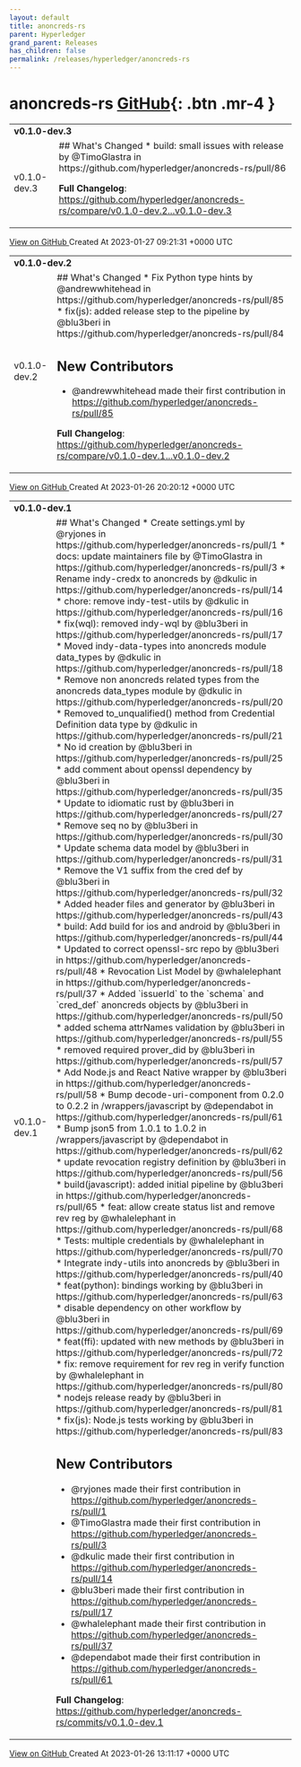 ```yaml
---
layout: default
title: anoncreds-rs
parent: Hyperledger
grand_parent: Releases
has_children: false
permalink: /releases/hyperledger/anoncreds-rs
---
```


# anoncreds-rs <span class="fs-3 right-align">[GitHub](https://github.com/hyperledger/anoncreds-rs){: .btn .mr-4 }</span>


<div>
    <table>
        <tr>
            <td colspan="2">
                <b>
                    v0.1.0-dev.3
                </b>
            </td>
        </tr>
        <tr>
            <td>
                <span class="chip">
                    v0.1.0-dev.3
                </span>
            </td>
            <td>
                ## What's Changed
* build: small issues with release by @TimoGlastra in https://github.com/hyperledger/anoncreds-rs/pull/86


**Full Changelog**: https://github.com/hyperledger/anoncreds-rs/compare/v0.1.0-dev.2...v0.1.0-dev.3
            </td>
        </tr>
    </table>
    <a href="https://github.com/hyperledger/anoncreds-rs/releases/tag/v0.1.0-dev.3" class=".btn">
        View on GitHub
    </a>
    <span class="right-align">
        Created At 2023-01-27 09:21:31 +0000 UTC
    </span>
</div>

<div>
    <table>
        <tr>
            <td colspan="2">
                <b>
                    v0.1.0-dev.2
                </b>
            </td>
        </tr>
        <tr>
            <td>
                <span class="chip">
                    v0.1.0-dev.2
                </span>
            </td>
            <td>
                ## What's Changed
* Fix Python type hints by @andrewwhitehead in https://github.com/hyperledger/anoncreds-rs/pull/85
* fix(js): added release step to the pipeline by @blu3beri in https://github.com/hyperledger/anoncreds-rs/pull/84

## New Contributors
* @andrewwhitehead made their first contribution in https://github.com/hyperledger/anoncreds-rs/pull/85

**Full Changelog**: https://github.com/hyperledger/anoncreds-rs/compare/v0.1.0-dev.1...v0.1.0-dev.2
            </td>
        </tr>
    </table>
    <a href="https://github.com/hyperledger/anoncreds-rs/releases/tag/v0.1.0-dev.2" class=".btn">
        View on GitHub
    </a>
    <span class="right-align">
        Created At 2023-01-26 20:20:12 +0000 UTC
    </span>
</div>

<div>
    <table>
        <tr>
            <td colspan="2">
                <b>
                    v0.1.0-dev.1
                </b>
            </td>
        </tr>
        <tr>
            <td>
                <span class="chip">
                    v0.1.0-dev.1
                </span>
            </td>
            <td>
                ## What's Changed
* Create settings.yml by @ryjones in https://github.com/hyperledger/anoncreds-rs/pull/1
* docs: update maintainers file by @TimoGlastra in https://github.com/hyperledger/anoncreds-rs/pull/3
* Rename indy-credx to anoncreds by @dkulic in https://github.com/hyperledger/anoncreds-rs/pull/14
* chore: remove indy-test-utils by @dkulic in https://github.com/hyperledger/anoncreds-rs/pull/16
* fix(wql): removed indy-wql by @blu3beri in https://github.com/hyperledger/anoncreds-rs/pull/17
* Moved indy-data-types into anoncreds module data_types by @dkulic in https://github.com/hyperledger/anoncreds-rs/pull/18
* Remove non anoncreds related types from the anoncreds data_types module by @dkulic in https://github.com/hyperledger/anoncreds-rs/pull/20
* Removed to_unqualified() method from Credential Definition data type by @dkulic in https://github.com/hyperledger/anoncreds-rs/pull/21
* No id creation by @blu3beri in https://github.com/hyperledger/anoncreds-rs/pull/25
* add comment about openssl dependency by @blu3beri in https://github.com/hyperledger/anoncreds-rs/pull/35
* Update to idiomatic rust by @blu3beri in https://github.com/hyperledger/anoncreds-rs/pull/27
* Remove seq no by @blu3beri in https://github.com/hyperledger/anoncreds-rs/pull/30
* Update schema data model by @blu3beri in https://github.com/hyperledger/anoncreds-rs/pull/31
* Remove the V1 suffix from the cred def by @blu3beri in https://github.com/hyperledger/anoncreds-rs/pull/32
* Added header files and generator by @blu3beri in https://github.com/hyperledger/anoncreds-rs/pull/43
* build: Add build for ios and android by @blu3beri in https://github.com/hyperledger/anoncreds-rs/pull/44
* Updated to correct openssl-src repo by @blu3beri in https://github.com/hyperledger/anoncreds-rs/pull/48
* Revocation List Model by @whalelephant in https://github.com/hyperledger/anoncreds-rs/pull/37
* Added `issuerId` to the `schema` and `cred_def` anoncreds objects by @blu3beri in https://github.com/hyperledger/anoncreds-rs/pull/50
* added schema attrNames validation by @blu3beri in https://github.com/hyperledger/anoncreds-rs/pull/55
* removed required prover_did by @blu3beri in https://github.com/hyperledger/anoncreds-rs/pull/57
* Add Node.js and React Native wrapper by @blu3beri in https://github.com/hyperledger/anoncreds-rs/pull/58
* Bump decode-uri-component from 0.2.0 to 0.2.2 in /wrappers/javascript by @dependabot in https://github.com/hyperledger/anoncreds-rs/pull/61
* Bump json5 from 1.0.1 to 1.0.2 in /wrappers/javascript by @dependabot in https://github.com/hyperledger/anoncreds-rs/pull/62
* update revocation registry definition by @blu3beri in https://github.com/hyperledger/anoncreds-rs/pull/56
* build(javascript): added initial pipeline by @blu3beri in https://github.com/hyperledger/anoncreds-rs/pull/65
* feat: allow create status list and remove rev reg by @whalelephant in https://github.com/hyperledger/anoncreds-rs/pull/68
* Tests: multiple credentials by @whalelephant in https://github.com/hyperledger/anoncreds-rs/pull/70
* Integrate indy-utils into anoncreds by @blu3beri in https://github.com/hyperledger/anoncreds-rs/pull/40
* feat(python): bindings working by @blu3beri in https://github.com/hyperledger/anoncreds-rs/pull/63
* disable dependency on other workflow by @blu3beri in https://github.com/hyperledger/anoncreds-rs/pull/69
* feat(ffi): updated with new methods by @blu3beri in https://github.com/hyperledger/anoncreds-rs/pull/72
* fix: remove requirement for rev reg in verify function by @whalelephant in https://github.com/hyperledger/anoncreds-rs/pull/80
* nodejs release ready by @blu3beri in https://github.com/hyperledger/anoncreds-rs/pull/81
* fix(js): Node.js tests working by @blu3beri in https://github.com/hyperledger/anoncreds-rs/pull/83

## New Contributors
* @ryjones made their first contribution in https://github.com/hyperledger/anoncreds-rs/pull/1
* @TimoGlastra made their first contribution in https://github.com/hyperledger/anoncreds-rs/pull/3
* @dkulic made their first contribution in https://github.com/hyperledger/anoncreds-rs/pull/14
* @blu3beri made their first contribution in https://github.com/hyperledger/anoncreds-rs/pull/17
* @whalelephant made their first contribution in https://github.com/hyperledger/anoncreds-rs/pull/37
* @dependabot made their first contribution in https://github.com/hyperledger/anoncreds-rs/pull/61

**Full Changelog**: https://github.com/hyperledger/anoncreds-rs/commits/v0.1.0-dev.1
            </td>
        </tr>
    </table>
    <a href="https://github.com/hyperledger/anoncreds-rs/releases/tag/v0.1.0-dev.1" class=".btn">
        View on GitHub
    </a>
    <span class="right-align">
        Created At 2023-01-26 13:11:17 +0000 UTC
    </span>
</div>

